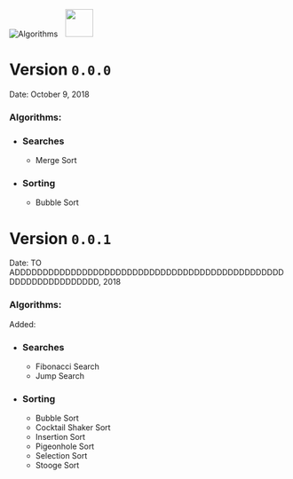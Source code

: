 <div align="left">
<img src="https://cdn.abraham.gq/projects/algorithms/algorithms.svg" alt="Algorithms"> <img src="http://konpa.github.io/devicon/devicon.git/icons/python/python-original.svg" width="50px">
<div>

# Version `0.0.0`

Date: October 9, 2018

### Algorithms:

- ### Searches
  - Merge Sort

- ### Sorting
  - Bubble Sort
  
# Version `0.0.1`

Date: TO ADDDDDDDDDDDDDDDDDDDDDDDDDDDDDDDDDDDDDDDDDDDDDDDDDDDDDDDDDDDDDDDD, 2018

### Algorithms:

Added:

- ### Searches
  - Fibonacci Search
  - Jump Search

- ### Sorting
  - Bubble Sort
  - Cocktail Shaker Sort
  - Insertion Sort
  - Pigeonhole Sort
  - Selection Sort
  - Stooge Sort